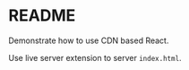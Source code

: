 # README

Demonstrate how to use CDN based React.  

Use live server extension to server `index.html`.  

